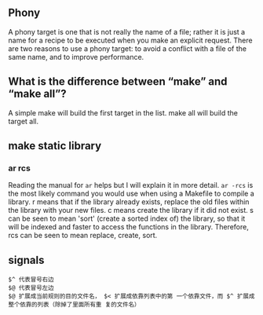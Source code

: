 
## Phony

A phony target is one that is not really the name of a file; rather it is just a name for a recipe to be executed when you make an explicit request. There are two reasons to use a phony target: to avoid a conflict with a file of the same name, and to improve performance.

## What is the difference between “make” and “make all”?

A simple make will build the first target in the list.
make all will build the target all.

## make static library

### ar rcs

Reading the manual for `ar` helps but I will explain it in more detail. `ar -rcs` is the most likely command you would use when using a Makefile to compile a library. r means that if the library already exists, replace the old files within the library with your new files. c means create the library if it did not exist. s can be seen to mean 'sort' (create a sorted index of) the library, so that it will be indexed and faster to access the functions in the library. Therefore, rcs can be seen to mean replace, create, sort.


## signals

```
$^ 代表冒号右边
$@ 代表冒号左边
$@ 扩展成当前规则的目的文件名， $< 扩展成依靠列表中的第 一个依靠文件，而 $^ 扩展成整个依靠的列表（除掉了里面所有重 复的文件名）

```